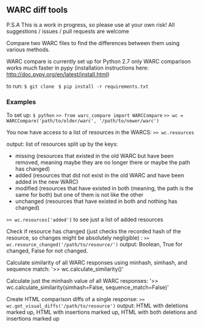 ## WARC diff tools
P.S.A This is a work in progress, so please use at your own risk!
All suggestions / issues / pull requests are welcome

Compare two WARC files to find the differences between them using various methods.

WARC compare is currently set up for Python 2.7 only
WARC comparison works much faster in pypy (installation instructions here: http://doc.pypy.org/en/latest/install.html)

to run:
`$ git clone `
`$ pip install -r requirements.txt`

### Examples
To set up:
`$ python`
`>> from warc_compare import WARCCompare`
`>> wc = WARCCompare('path/to/older/warc', '/path/to/newer/warc')`

You now have access to a list of resources in the WARCS:
`>> wc.resources`

output: list of resources split up by the keys:
- missing (resources that existed in the old WARC but have been removed, meaning maybe they are no longer there or maybe the path has changed)
- added (resources that did not exist in the old WARC and have been added in the new WARC)
- modified (resources that have existed in both (meaning, the path is the same for both) but one of them is not like the other
- unchanged (resources that have existed in both and nothing has changed)

`>> wc.resources['added']`
to see just a list of added resources

Check if resource has changed (just checks the recorded hash of the resource, so changes might be absolutely negligible) :
`>> wc.resource_changed('/path/to/resource/')`
output: Boolean, True for changed, False for not changed.

Calculate similarity of all WARC responses using minhash, simhash, and sequence match:
'>> wc.calculate_similarity()'

Calculate just the minhash value of all WARC responses:
'>> wc.calculate_similarity(simhash=False, sequence_match=False)'

Create HTML comparison diffs of a single response:
`>> wc.get_visual_diffs('/path/to/resource')`
output: HTML with deletions marked up, HTML with insertions marked up, HTML with both deletions and insertions marked up





